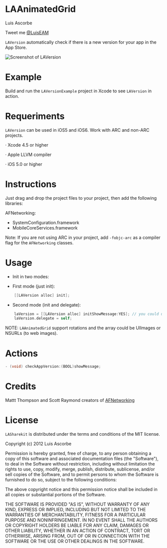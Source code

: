 LAAnimatedGrid
==========

Luis Ascorbe

Tweet me [@LuisEAM](http://twitter.com/luiseam)

`LAVersion` automatically check if there is a new version for your app in the App Store.

![Screenshot of LAVersion](https://raw.github.com/Lascorbe/LAVersion/master/captura.png  "LAVersion Screenshot")


Example
==========
Build and run the `LAVersionExample` project in Xcode to see `LAVersion` in action.


Requeriments
==========

`LAVersion` can be used in iOS5 and iOS6. Work with ARC and non-ARC projects.

· Xcode 4.5 or higher

· Apple LLVM compiler

· iOS 5.0 or higher


Instructions
==========

Just drag and drop the project files to your project, then add the following libraries:

AFNetworking:
- SystemConfiguration.framework 
- MobileCoreServices.framework 

Note: If you are not using ARC in your project, add `-fobjc-arc` as a compiler flag for the `AFNetworking` classes.


Usage
==========

* Init in two modes:

- First mode (just init):
``` objective-c
    [[LAVersion alloc] init];
```

- Second mode (init and delegate):
``` objective-c
    laVersion = [[LAVersion alloc] initShowMessage:YES]; // you could use just 'init' here too
    laVersion.delegate = self;
```

NOTE: `LAAnimatedGrid` support rotations and the array could be UIImages or NSURLs (to web images).


Actions
==========
``` objective-c
- (void) checkAppVersion:(BOOL)showMessage;
```


Credits
==========

Mattt Thompson and Scott Raymond creators of [AFNetworking](https://github.com/AFNetworking/AFNetworking)


License
=======

`LASharekit` is distributed under the terms and conditions of the MIT license. 

Copyright (c) 2012 Luis Ascorbe

Permission is hereby granted, free of charge, to any person obtaining a copy of this software and associated documentation files (the "Software"), to deal in the Software without restriction, including without limitation the rights to use, copy, modify, merge, publish, distribute, sublicense, and/or sell copies of the Software, and to permit persons to whom the Software is furnished to do so, subject to the following conditions:

The above copyright notice and this permission notice shall be included in all copies or substantial portions of the Software.

THE SOFTWARE IS PROVIDED "AS IS", WITHOUT WARRANTY OF ANY KIND, EXPRESS OR IMPLIED, INCLUDING BUT NOT LIMITED TO THE WARRANTIES OF MERCHANTABILITY, FITNESS FOR A PARTICULAR PURPOSE AND NONINFRINGEMENT. IN NO EVENT SHALL THE AUTHORS OR COPYRIGHT HOLDERS BE LIABLE FOR ANY CLAIM, DAMAGES OR OTHER LIABILITY, WHETHER IN AN ACTION OF CONTRACT, TORT OR OTHERWISE, ARISING FROM, OUT OF OR IN CONNECTION WITH THE SOFTWARE OR THE USE OR OTHER DEALINGS IN THE SOFTWARE.
